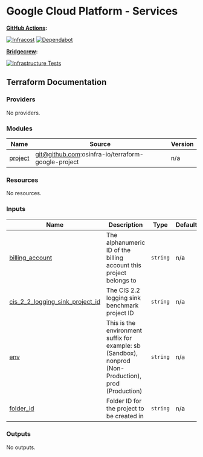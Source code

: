 # Google Cloud Platform - Services

**[GitHub Actions](https://github.com/osinfra-io/google-cloud-services/actions):**

[![Infracost](https://github.com/osinfra-io/google-cloud-services/actions/workflows/infracost.yml/badge.svg)](https://github.com/osinfra-io/google-cloud-services/actions/workflows/infracost.yml) [![Dependabot](https://github.com/osinfra-io/google-cloud-services/actions/workflows/dependabot.yml/badge.svg)](https://github.com/osinfra-io/google-cloud-services/actions/workflows/dependabot.yml)

**[Bridgecrew](https://www.bridgecrew.cloud/projects?types=Passed&repository=osinfra-io%2Fgoogle-cloud-services&branch=main):**

[![Infrastructure Tests](https://www.bridgecrew.cloud/badges/github/osinfra-io/google-cloud-services/cis_gcp)](https://www.bridgecrew.cloud/link/badge?vcs=github&fullRepo=osinfra-io%2Fgoogle-cloud-services&benchmark=CIS+GCP+V1.1)

## Terraform Documentation

<!-- BEGINNING OF PRE-COMMIT-TERRAFORM DOCS HOOK -->
### Providers

No providers.

### Modules

| Name | Source | Version |
|------|--------|---------|
| <a name="module_project"></a> [project](#module_project) | git@github.com:osinfra-io/terraform-google-project | n/a |

### Resources

No resources.

### Inputs

| Name | Description | Type | Default | Required |
|------|-------------|------|---------|:--------:|
| <a name="input_billing_account"></a> [billing_account](#input_billing_account) | The alphanumeric ID of the billing account this project belongs to | `string` | n/a | yes |
| <a name="input_cis_2_2_logging_sink_project_id"></a> [cis_2_2_logging_sink_project_id](#input_cis_2_2_logging_sink_project_id) | The CIS 2.2 logging sink benchmark project ID | `string` | n/a | yes |
| <a name="input_env"></a> [env](#input_env) | This is the environment suffix for example: sb (Sandbox), nonprod (Non-Production), prod (Production) | `string` | n/a | yes |
| <a name="input_folder_id"></a> [folder_id](#input_folder_id) | Folder ID for the project to be created in | `string` | n/a | yes |

### Outputs

No outputs.
<!-- END OF PRE-COMMIT-TERRAFORM DOCS HOOK -->
